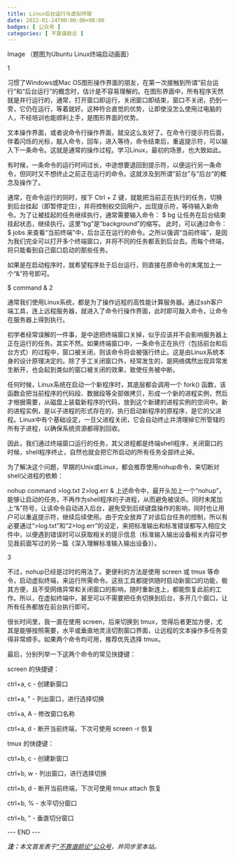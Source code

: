 ```yaml
---
title: Linux后台运行与虚拟终端
date: 2022-01-24T00:00:00+08:00
badges: [ 公众号 ]
categories: [ 不靠谱颜论 ]
---
```


Image
（题图为Ubuntu Linux终端启动画面）

1

习惯了Windows或Mac OS图形操作界面的朋友，在第一次接触到所谓“前台运行”和“后台运行”的概念时，估计是不容易理解的。在图形界面中，所有程序天然就是并行运行的，通常，打开窗口即运行，关闭窗口即结束，窗口不关闭，扔到一旁，它仍在运行，等着就好。这种符合直觉的优势，让即使没怎么使用过电脑的人，不经培训也能顺利上手，是图形界面的优势。

文本操作界面，或者说命令行操作界面，就没这么友好了。在命令行提示符后面，伴着闪烁的光标，敲入命令，回车，进入等待，命令结束后，重返提示符，可以输入下一条命令。这就是通常的操作过程。学习Linux，最初的场景，也大致如此。

有时候，一条命令的运行时间过长，中途想要退回到提示符，以便运行另一条命令，但同时又不想终止之前正在运行的命令。这就涉及到所谓“前台”与“后台”的概念及操作了。

通常，在命令运行的同时，按下 Ctrl + Z 键，就能把当前正在执行的任务，切换到后台挂起（即暂停定住），并将控制权交回用户，出现提示符，等待输入新命令。为了让被挂起的任务继续执行，通常需要输入命令：
$ bg
让任务在后台结束挂起状态，继续执行。这里“bg”是“background”的缩写。
此时，可以通过命令：
$ jobs
来查看“当前终端”中，后台正在运行的命令。之所以强调“当前终端”，是因为我们完全可以打开多个终端窗口，并将不同的任务都丢到后台去。而每个终端，将只能看到自己窗口启动的那些任务。

如果是在启动程序时，就希望程序处于后台运行，则直接在原命令的末尾加上一个“&”符号即可。

$ command &
2

通常我们使用Linux系统，都是为了操作远程的高性能计算服务器。通过ssh客户端工具，连上远程服务器，就进入了命令行操作界面，此时即可敲入命令，让命令在服务器上得到执行。

初学者经常误解的一件事，是中途把终端窗口关掉，似乎应该并不会影响服务器上正在运行的任务。其实不然。如果终端窗口中，一条命令正在执行（包括前台和后台方式）的过程中，窗口被关闭，则该命令将会被强行终止。这是由Linux系统本身的设计原理决定的。除了手工关闭窗口外，经常发生的，是网络偶然出现异常发生断开，也会起到类似的窗口被关闭的效果，致使任务被中断。

任何时候，Linux系统在启动一个新程序时，其底层都会调用一个 fork() 函数，该函数会把当前程序的代码段、数据段等全部做拷贝，形成一个新的进程实例，然后才根据需要，从磁盘上装载新程序的代码，放到这个新建的进程实例的空间中。新的进程实例，是以子进程的形式存在的，执行启动新程序的原程序，是它的父进程。Linux中有个基础设定，一旦父进程关闭，它会自动终止并清理掉它所管辖的所有子进程，以确保系统资源都得到回收。

因此，我们通过终端窗口运行的任务，其父进程都是终端shell程序，关闭窗口的时候，shell程序终止，自然也就会把它所启动的所有任务全部终止掉。

为了解决这个问题，早期的Unix或Linux，都会推荐使用nohup命令，来切断对shell父进程的依赖：

nohup command >log.txt 2>log.err &
上述命令中，最开头加上一个“nohup”，能够让启动的任务，不再作为shell程序的子进程，从而避免被误杀。同时末尾加上“&”符号，让该命令自动进入后台，避免受到后续键盘操作的影响，同时也让用户可以重返提示符，继续后续使用。由于完全放弃了对该后台任务的控制，所以有必要通过“>log.txt”和“2>log.err”的设定，来把标准输出和标准错误都写入相应文件中，以便遇到错误时可以获取相关的提示信息（标准输入输出设备相关内容可参见我前面写过的另一篇《深入理解标准输入输出设备》）。

3

不过，nohup已经是过时的用法了。更便利的方法是使用 screen 或 tmux 等命令，启动虚拟终端，来运行所需命令。这些工具都提供随时启动新窗口的功能，极其方便，且不受网络异常和关闭窗口的影响，随时重新连上，都能恢复此前的工作。所以，在虚拟终端中，甚至可以不需要把任务切换到后台，多开几个窗口，让所有任务都放在前台执行即可。

很长时间里，我一直在使用 screen，后来切换到 tmux，觉得后者更加方便，尤其是能够按照需要，水平或垂直地灵活切割窗口界面，让远程的文本操作多任务变得非常顺手。如果两个命令均可用，推荐优先选择 tmux。

最后，分别列举一下这两个命令的常见快捷键：

screen 的快捷键：

ctrl+a, c - 创建新窗口

ctrl+a, " - 列出窗口，进行选择切换

ctrl+a, A - 修改窗口名称

ctrl+a, d - 断开当前终端，下次可使用 screen -r 恢复

tmux 的快捷键：

ctrl+b, c - 创建新窗口

ctrl+b, w - 列出窗口，进行选择切换

ctrl+b, d - 断开当前终端，下次可使用 tmux attach 恢复

ctrl+b, % - 水平切分窗口

ctrl+b, " - 垂直切分窗口

<div class="p-5 text-center">--- END ---</div>

<i><b>注：</b>本文首发表于[“不靠谱颜论”公众号](https://mp.weixin.qq.com/s/IidpAnOq0VT1UZSLGOBx8A)，并同步至本站。</i>

